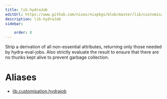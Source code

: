 ```yaml
---
title: lib.hydraJob
editUrl: https://www.github.com/nixos/nixpkgs/blob/master/lib/customisation.nix#L239C14
description: lib.hydraJob
sidebar:

    order: 8
---
```


Strip a derivation of all non-essential attributes, returning
only those needed by hydra-eval-jobs. Also strictly evaluate the
result to ensure that there are no thunks kept alive to prevent
garbage collection.


# Aliases

- [lib.customisation.hydrajob](/nix-doc-comments/reference/lib/customisation/lib-customisation-hydrajob)


